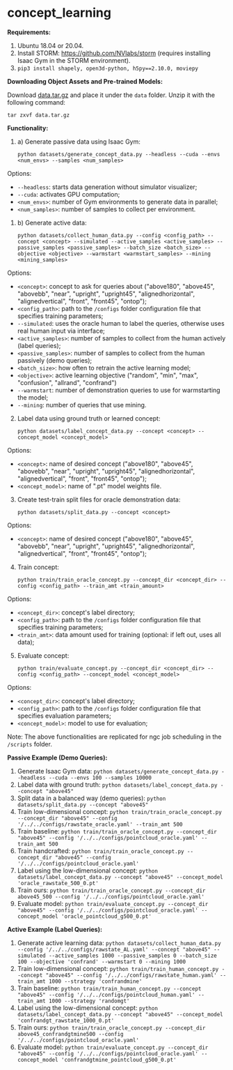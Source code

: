 # concept_learning

**Requirements:**
1. Ubuntu 18.04 or 20.04.
2. Install STORM: https://github.com/NVlabs/storm (requires installing Isaac Gym in the STORM environment).
3. `pip3 install shapely, open3d-python, h5py==2.10.0, moviepy`

**Downloading Object Assets and Pre-trained Models:**

Download [data.tar.gz](https://drive.google.com/file/d/1h-jcEI-SArBFR4FO4uL09jUYle6zRPjQ) and place it under the `data` folder. Unzip it with the following command:

```Shell
tar zxvf data.tar.gz
```

**Functionality:**

1. a) Generate passive data using Isaac Gym: 

    `python datasets/generate_concept_data.py --headless --cuda --envs <num_envs> --samples <num_samples>`

Options:

- `--headless`: starts data generation without simulator visualizer;
- `--cuda`: activates GPU computation;
- `<num_envs>`: number of Gym environments to generate data in parallel;
- `<num_samples>`: number of samples to collect per environment.

1. b) Generate active data:

    `python datasets/collect_human_data.py --config <config_path> --concept <concept> --simulated --active_samples <active_samples> --passive_samples <passive_samples> --batch_size <batch_size> --objective <objective> --warmstart <warmstart_samples> --mining <mining_samples>`

Options:

- `<concept>`: concept to ask for queries about ("above180", "above45", "abovebb", "near", "upright", "upright45", "alignedhorizontal", "alignedvertical", "front", "front45", "ontop");
- `<config_path>`: path to the `/configs` folder configuration file that specifies training parameters;
- `--simulated`: uses the oracle human to label the queries, otherwise uses real human input via interface;
- `<active_samples>`: number of samples to collect from the human actively (label queries);
- `<passive_samples>`: number of samples to collect from the human passively (demo queries);
- `<batch_size>`: how often to retrain the active learning model;
- `<objective>`: active learning objective ("random", "min", "max", "confusion", "allrand", "confrand")
- `--warmstart`: number of demonstration queries to use for warmstarting the model;
- `--mining`: number of queries that use mining.

2. Label data using ground truth or learned concept:

    `python datasets/label_concept_data.py --concept <concept> --concept_model <concept_model>`

Options:

- `<concept>`: name of desired concept ("above180", "above45", "abovebb", "near", "upright", "upright45", "alignedhorizontal", "alignedvertical", "front", "front45", "ontop");
- `<concept_model>`: name of ".pt" model weights file.

3. Create test-train split files for oracle demonstration data:

    `python datasets/split_data.py --concept <concept>`

Options:

- `<concept>`: name of desired concept ("above180", "above45", "abovebb", "near", "upright", "upright45", "alignedhorizontal", "alignedvertical", "front", "front45", "ontop");

4. Train concept:

    `python train/train_oracle_concept.py --concept_dir <concept_dir> --config <config_path> --train_amt <train_amount>`

Options:

- `<concept_dir>`: concept's label directory;
- `<config_path>`: path to the `/configs` folder configuration file that specifies training parameters;
- `<train_amt>`: data amount used for training (optional: if left out, uses all data);

5. Evaluate concept:

    `python train/evaluate_concept.py --concept_dir <concept_dir> --config <config_path> --concept_model <concept_model>`

Options:

- `<concept_dir>`: concept's label directory;
- `<config_path>`: path to the `/configs` folder configuration file that specifies evaluation parameters;
- `<concept_model>`: model to use for evaluation;

Note: The above functionalities are replicated for ngc job scheduling in the `/scripts` folder.

**Passive Example (Demo Queries):**

1. Generate Isaac Gym data: `python datasets/generate_concept_data.py --headless --cuda --envs 100 --samples 10000`
2. Label data with ground truth: `python datasets/label_concept_data.py --concept "above45"`
3. Split data in a balanced way (demo queries): `python datasets/split_data.py --concept "above45"`
4. Train low-dimensional concept: `python train/train_oracle_concept.py --concept_dir "above45" --config '/../../configs/rawstate_oracle.yaml' --train_amt 500`
5. Train baseline: `python train/train_oracle_concept.py --concept_dir "above45" --config '/../../configs/pointcloud_oracle.yaml' --train_amt 500`
6. Train handcrafted: `python train/train_oracle_concept.py --concept_dir "above45" --config '/../../configs/pointcloud_oracle.yaml'`
7. Label using the low-dimensional concept: `python datasets/label_concept_data.py --concept "above45" --concept_model 'oracle_rawstate_500_0.pt'`
8. Train ours: `python train/train_oracle_concept.py --concept_dir above45_500 --config '/../../configs/pointcloud_oracle.yaml'`
9. Evaluate model: `python train/evaluate_concept.py --concept_dir "above45" --config '/../../configs/pointcloud_oracle.yaml' --concept_model 'oracle_pointcloud_g500_0.pt'`

**Active Example (Label Queries):**

1. Generate active learning data: `python datasets/collect_human_data.py --config '/../../configs/rawstate_AL.yaml' --concept "above45" --simulated --active_samples 1000 --passive_samples 0 --batch_size 100 --objective 'confrand' --warmstart 0 --mining 1000`
2. Train low-dimensional concept: `python train/train_human_concept.py --concept "above45" --config '/../../configs/rawstate_human.yaml' --train_amt 1000 --strategy 'confrandmine'`
3. Train baseline: `python train/train_human_concept.py --concept "above45" --config '/../../configs/pointcloud_human.yaml' --train_amt 1000 --strategy 'randomgt'`
4. Label using the low-dimensional concept: `python datasets/label_concept_data.py --concept "above45" --concept_model 'confrandgt_rawstate_1000_0.pt'`
5. Train ours: `python train/train_oracle_concept.py --concept_dir above45_confrandgtmine500 --config '/../../configs/pointcloud_oracle.yaml'`
6. Evaluate model: `python train/evaluate_concept.py --concept_dir "above45" --config '/../../configs/pointcloud_oracle.yaml' --concept_model 'confrandgtmine_pointcloud_g500_0.pt'`
